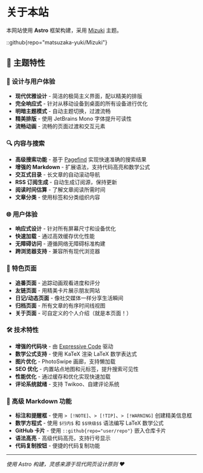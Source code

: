# 关于本站

本网站使用 **Astro** 框架构建，采用 [Mizuki](https://github.com/matsuzaka-yuki/mizuki) 主题。

::github{repo="matsuzaka-yuki/Mizuki"}

## 🌟 主题特性

### 🎨 设计与用户体验

- **现代优雅设计** - 简洁的极简主义界面，配以精美的排版
- **完全响应式** - 针对从移动设备到桌面的所有设备进行优化
- **明暗主题模式** - 自动主题切换，过渡流畅
- **精美排版** - 使用 JetBrains Mono 字体提升可读性
- **流畅动画** - 流畅的页面过渡和交互元素

### 🔍 内容与搜索

- **高级搜索功能** - 基于 [Pagefind](https://pagefind.app/) 实现快速准确的搜索结果
- **增强的 Markdown** - 扩展语法，支持代码高亮和数学公式
- **交互式目录** - 长文章的自动滚动导航
- **RSS 订阅生成** - 自动生成订阅源，保持更新
- **阅读时间估算** - 了解文章阅读所需时间
- **文章分类** - 使用标签和分类组织内容

### 🌐 用户体验

- **响应式设计** - 针对所有屏幕尺寸和设备优化
- **快速加载** - 通过高效缓存优化性能
- **无障碍访问** - 遵循网络无障碍标准构建
- **跨浏览器支持** - 兼容所有现代浏览器

### 📱 特色页面

- **追番页面** - 追踪动画观看进度和评分
- **友链页面** - 用精美卡片展示朋友网站
- **日记/动态页面** - 像社交媒体一样分享生活瞬间
- **归档页面** - 所有文章的有序时间线视图
- **关于页面** - 可自定义的个人介绍（就是本页面！）

### 🛠 技术特性

- **增强的代码块** - 由 [Expressive Code](https://expressive-code.com/) 驱动
- **数学公式支持** - 使用 KaTeX 渲染 LaTeX 数学表达式
- **图片优化** - PhotoSwipe 画廊，支持懒加载
- **SEO 优化** - 内置站点地图和元标签，提升搜索可见性
- **性能优化** - 通过缓存和优化实现快速加载
- **评论系统就绪** - 支持 Twikoo、自建评论系统

### 🎯 高级 Markdown 功能

- **标注和提醒框** - 使用 `> [!NOTE]`、`> [!TIP]`、`> [!WARNING]` 创建精美信息框
- **数学方程式** - 使用 `$行内$` 和 `$$块级$$` 语法编写 LaTeX 数学公式
- **GitHub 卡片** - 使用 `::github{repo="user/repo"}` 嵌入仓库卡片
- **语法高亮** - 高级代码高亮，支持行号显示
- **代码复制按钮** - 便捷的代码复制功能

---

*使用 Astro 构建，灵感来源于现代网页设计原则 ❤️*
